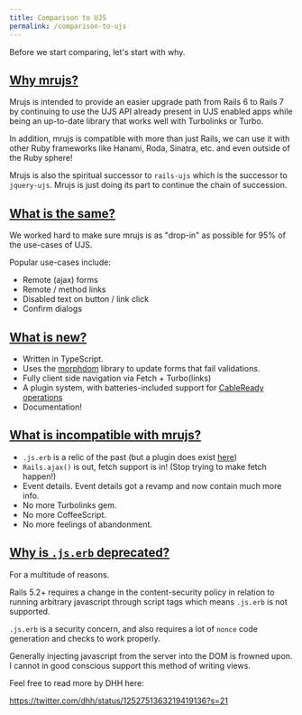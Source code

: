 ```yaml
---
title: Comparison to UJS
permalink: /comparison-to-ujs
---
```


Before we start comparing, let's start with why.

## [Why mrujs?](#why-mrujs)

Mrujs is intended to provide an easier upgrade path from Rails 6 to
Rails 7 by continuing to use the UJS API already present in UJS enabled apps
while being an up-to-date library that works well with Turbolinks or Turbo.

In addition, mrujs is compatible with more than just Rails, we can use it with other Ruby frameworks
like Hanami, Roda, Sinatra, etc. and even outside of the Ruby sphere!

Mrujs is also the spiritual successor to `rails-ujs` which
is the successor to `jquery-ujs`. Mrujs is just doing its part to
continue the chain of succession.

## [What is the same?](#what-is-the-same)

We worked hard to make sure mrujs is as "drop-in" as possible for 95% of
the use-cases of UJS.

Popular use-cases include:

- Remote (ajax) forms
- Remote / method links
- Disabled text on button / link click
- Confirm dialogs

## [What is new?](#what-is-new)

- Written in TypeScript.
- Uses the [morphdom](https://github.com/patrick-steele-idem/morphdom) library to update forms that fail validations.
- Fully client side navigation via Fetch + Turbo(links)
- A plugin system, with batteries-included support for [CableReady operations](https://cableready.stimulusreflex.com/reference/operations)
- Documentation!

## [What is incompatible with mrujs?](#what-is-incompatible-with-mrujs)

- `.js.erb` is a relic of the past (but a plugin does exist [here](/how-tos/use-js-erb))
- `Rails.ajax()` is out, fetch support is in! (Stop trying to make fetch happen!)
- Event details. Event details got a revamp and now contain much more info.
- No more Turbolinks gem.
- No more CoffeeScript.
- No more feelings of abandonment.

## [Why is `.js.erb` deprecated?](#why-is-jserb-deprecated)

For a multitude of reasons.

Rails 5.2+ requires a change in the content-security policy in relation to running
arbitrary javascript through script tags which means `.js.erb` is not supported.

`.js.erb` is a security concern, and also requires a lot of `nonce` code generation and checks to work properly.

Generally injecting javascript from the server into the DOM is frowned upon. I cannot
in good conscious support this method of writing views.

Feel free to read more by DHH here:

<https://twitter.com/dhh/status/1252751363219419136?s=21>
